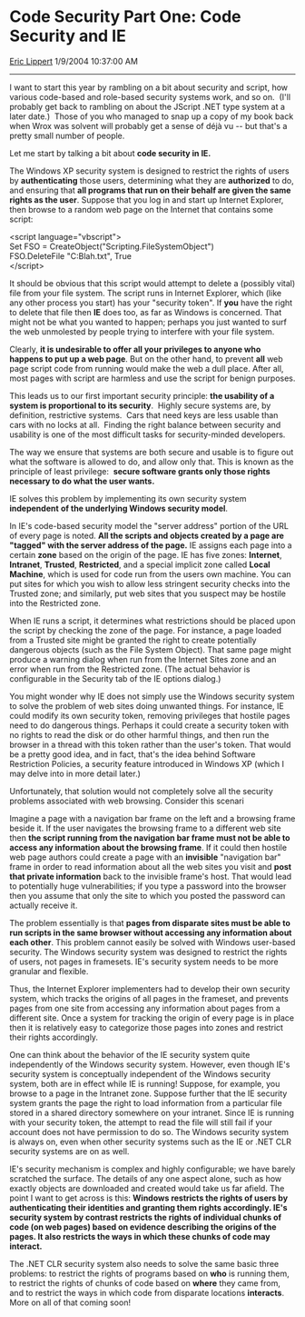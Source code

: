 <div id="page">

# Code Security Part One: Code Security and IE

[Eric Lippert](https://social.msdn.microsoft.com/profile/Eric%20Lippert) 1/9/2004 10:37:00 AM

-----

<div id="content">

<span>I want to start this year by rambling on a bit about security and script, how various code-based and role-based security systems work, and so on.<span>  </span>(I'll probably get back to rambling on about the JScript .NET type system at a later date.)<span>  </span>Those of you who managed to snap up a copy of my book back when Wrox was solvent will probably get a sense of déjà vu -- but that's a pretty small number of people.<span>  </span> </span>

<span></span>

<span>Let me start by talking a bit about **<span>code security in IE.</span>** </span>

<span></span>

<span>The Windows XP security system is designed to restrict the rights of users by **<span>authenticating</span>** those users, determining what they are **<span>authorized</span>** to do, and ensuring that **<span>all programs that run on their behalf are given the same rights as the</span>**</span>**<span><span> </span>user</span>**<span>. Suppose that you log in and start up Internet Explorer, then browse to a random web page on the Internet that contains some script: </span>

<span></span>

<span>\<script language="vbscript"\>  
</span><span>Set FSO = CreateObject("Scripting.FileSystemObject")  
</span><span>FSO.DeleteFile "C:Blah.txt", True  
</span><span>\</script\> </span>

<span></span>

<span>It should be obvious that this script would attempt to delete a (possibly vital) file from your file system. The script runs in Internet Explorer, which (like any other process you start) has your "security token". If **<span>you</span>** have the right to delete that file then **<span>IE</span>** does too, as far as Windows is concerned. That might not be what you wanted to happen; perhaps you just wanted to surf the web unmolested by people trying to interfere with your file system. </span>

<span></span>

<span>Clearly, **<span>it is undesirable to offer all your privileges to anyone who happens to put up a web page</span>**. But on the other hand, to prevent **<span>all</span>** web page script code from running would make the web a dull place. After all, most pages with script are harmless and use the script for benign purposes. </span>

<span></span>

<span>This leads us to our first important security principle: **<span>the usability of a system is proportional to its security</span>**.<span>  </span>Highly secure systems are, by definition, restrictive systems.<span>  Cars that need keys are less usable than cars with no locks at all.  </span>Finding the right balance between security and usability is one of the most difficult tasks for security-minded developers. </span>

<span></span>

<span>The way we ensure that systems are both secure and usable is to figure out what the software is allowed to do, and allow only that.<span> </span>This is known as the principle of least privilege:<span>  </span>**<span>secure software grants only those rights necessary to do what the user wants. </span>**</span>

<span></span>

<span>IE solves this problem by implementing its own security system **<span>independent</span>** **<span>of the underlying Windows security model</span>**. </span>

<span></span>

<span>In IE's code-based security model the "server address" portion of the URL of every page is noted. **<span>All the scripts and objects created by a page are "tagged" with the server address of the page.</span>** IE assigns each page into </span><span>a certain **<span>zone</span>** based on the origin of the page. IE has five zones: **<span>Internet</span>**, **<span>Intranet</span>**, **<span>Trusted</span>**, **<span>Restricted</span>**, and a special implicit zone called **<span>Local Machine</span>**, which is used for code run from the users own machine. You can put sites for which you wish to allow less</span><span><span> </span>stringent security checks into the Trusted zone; and similarly, put web sites that you suspect may be hostile into the Restricted zone. </span>

<span></span>

<span>When IE runs a script, it determines what restrictions should be placed upon the script by checking the zone of the page. For instance, a page loaded from a Trusted site might be granted the right to create potentially dangerous objects (such as the File System Object). That same page might produce a warning dialog when run from the Internet Sites zone and an error when run from the Restricted zone. (The actual behavior is configurable in the Security tab of the IE options dialog.) </span>

<span></span>

<span>You might wonder why IE does not simply use the Windows security system to solve the problem of web sites doing unwanted things. For instance, IE could modify its own security token, removing privileges that hostile pages need to do dangerous things. Perhaps it could create a security token with no rights to read the disk or do other harmful things, and then run the browser in a thread with this token rather than the user's token. That would be a pretty good idea, and in fact, that's the idea behind Software Restriction Policies, a security feature introduced in Windows XP (which I may delve into in more detail later.) </span>

<span></span>

<span>Unfortunately, that solution would not </span><span>completely solve all the security problems associated with web browsing. Consider this scenari </span>

<span></span>

<span>Imagine a page with a navigation bar frame on the left and a browsing frame beside it. If the user navigates the browsing frame to a </span><span>different web site then **<span>the script running from the navigation bar frame must not be able to access any information about the browsing frame</span>**. If it could then hostile web page authors could create a page with an **<span>invisible</span>** "navigation bar" frame in order to read information about all the web sites you visit and **<span>post that private information</span>** back to the invisible frame's host. That would lead to potentially huge vulnerabilities; if you type a password into the browser then you assume that only the site to which you posted the password can actually receive it. </span>

<span></span>

<span>The problem essentially is that **<span>pages from disparate sites must be able to run scripts in the same browser without accessing any information about each other</span>**. This problem cannot easily be solved with Windows user-based security. The Windows security system was designed to restrict the rights of users, not pages</span><span><span> </span>in framesets. IE's security system needs to be more granular and flexible. </span>

<span></span>

<span>Thus, the Internet Explorer implementers had to develop their own security system, which tracks the origins of all pages in the frameset, and prevents pages from one site from accessing any information about pages from a different site. Once a system for tracking the origin of every page is in place then it is relatively easy to categorize those pages into zones and restrict their rights accordingly. </span>

<span></span>

<span>One can think about the behavior of the IE security system quite independently of the Windows security system. However, even though IE's security system is conceptually independent of the Windows security system, both are in effect while IE is running\! Suppose, for example, you browse to a page in the Intranet zone. Suppose further that the IE security system grants the page the right to load information from a particular file stored in a shared directory somewhere on your intranet. Since IE is running with your security token, the attempt to read the file will still fail if your account does not have permission to do so. The Windows security system is always on, even when other security systems such as the IE or .NET CLR security systems are on as well. </span>

<span></span>

<span>IE's security mechanism is complex and highly configurable; we have barely scratched the surface. The details of any one aspect alone, such as how exactly objects are downloaded and created would take us far afield. The point I want to get across is this: **<span>Windows restricts the rights of users by authenticating their identities and granting them rights accordingly. IE's security system by contrast restricts the rights of individual chunks of code (on web pages) based on evidence describing the origins of the pages. It also restricts the ways in which these chunks of code may interact. </span>**</span>

<span></span>

<span>The .NET CLR security system also needs to solve the same basic three problems: to restrict the rights of programs based on **<span>who</span>** is running them, to restrict the rights of chunks of code based on **<span>where</span>** they came from, and to restrict the ways in which code from disparate locations **<span>interacts</span>**.<span>  </span>More on all of that coming soon\! </span>

</div>

</div>

